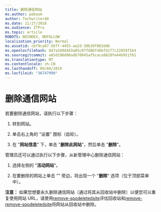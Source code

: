 ```yaml
---
title: 删除通信网站
ms.author: pebaum
author: Techwriter40
ms.date: 11/27/2018
ms.audience: ITPro
ms.topic: article
ROBOTS: NOINDEX, NOFOLLOW
localization_priority: Normal
ms.assetid: cbf9ca67-56ff-4455-aa2d-30b39f883ddb
ms.openlocfilehash: 847a340d4d3a05c97fd86f48bf42f7c22859f1b4
ms.sourcegitcommit: a65d196d00adb70045af5caca9828fe44b951f61
ms.translationtype: MT
ms.contentlocale: zh-CN
ms.lasthandoff: 09/04/2019
ms.locfileid: "36747990"
---
```

# <a name="delete-a-communication-site"></a>删除通信网站

若要删除通信网站，请执行以下步骤： 
  
1. 转到网站。 
  
2. 单击右上角的 "设置" 图标（齿轮）。 
  
3. 在 "**网站信息**" 下，单击 "**删除此网站**"，然后单击 "**删除**"。 
  
管理员还可以通过执行以下步骤，从新管理中心删除通信网站： 
  
1. 选择左侧的 "**活动网站**"。 
  
2. 在要删除的网站上单击 "" 旁边，将出现一个 "**删除**" 选项（位于顶部菜单中）。 
  
 **注意：** 如果您想要永久删除通信网站（通过将其从回收站中删除）以便您可以重复使用网站 URL，请使用[remove-spodeletedsite](https://aka.ms/Get-SPODeletedSite)评估回收站和[remove-remove-spodeletedsite](https://aka.ms/Remove-SPODeletedSite)将网站从回收站中删除。 
  

